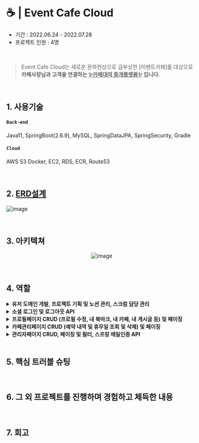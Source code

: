 # ☕ | Event Cafe Cloud 
- 기간 :  2022.06.24 - 2022.07.28  
- 프로젝트 인원 :  4명 

</br>

> Event Cafe Cloud는 새로운 문화현상으로 급부상한 [이벤트카페]를 대상으로  
**카페사장님과 고객을 연결하는 <U>✨카페대여 중개플랫폼✨</U> 입니다.**  

</br>


## 1. 사용기술
#### `Back-end`    
Java11, SpringBoot(2.6.9), MySQL, SpringDataJPA, SpringSecurity, Gradle  
#### `Cloud`    
AWS S3 Docker, EC2, RDS, ECR, Route53

</br>

## 2. [ERD설계]()

![image](https://user-images.githubusercontent.com/93200574/184498197-a78eead7-570a-4ca5-bbb1-33f2e45bc1b9.png)

</br>

## 3. 아키텍쳐
<div align="center">

![image](https://user-images.githubusercontent.com/93200574/184498136-c0ea2482-b5ad-4bc8-af8f-fac04c354ce1.png)

</div>

</br>

## 4. 역할

<details>
<summary><b>유저 도메인 개발, 프로젝트 기획 및 노션 관리, 스크럼 담당 관리</b></summary>
<div markdown="1">

</details>

<details>
<summary><b>소셜 로그인 및 로그아웃 API</b></summary>
<div markdown="1">

</details>

<details>
<summary><b>프로필페이지 CRUD (프로필 수정, 내 북마크, 내 카페, 내 게시글 등) 및 페이징</b></summary>
<div markdown="1">

</details>

<details>
<summary><b>카페관리페이지 CRUD (예약 내역 및 휴무일 조회 및 삭제) 및 페이징</b></summary>
<div markdown="1">

</details>


<details>
<summary><b>관리자페이지 CRUD, 페이징 및 필터, 스프링 메일인증 API</b></summary>
<div markdown="1">

</details>


</br>

## 5. 핵심 트러블 슈팅 
</br>

## 6. 그 외 프로젝트를 진행하며 경험하고 체득한 내용
</br>

## 7. 회고
